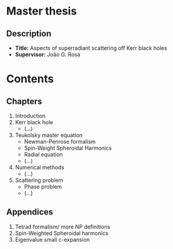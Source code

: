 # Master thesis

## Description

- **Title:** Aspects of superradiant scattering off Kerr black holes
- **Supervisor:** João G. Rosa

# Contents

## Chapters
1. Introduction
2. Kerr black hole
    - (...)
3. Teukolsky master equation
    - Newman-Penrose formalism
    - Spin-Weight Spheroidal Harmonics
    - Radial equation
    - (...)
4. Numerical methods
    - (...)
5. Scattering problem
    - Phase problem
    - (...)

## Appendices
1. Tetrad formalism/ more NP definitions
2. Spin-Weighted Spheroidal harmonics
3. Eigenvalue small c-expansion

